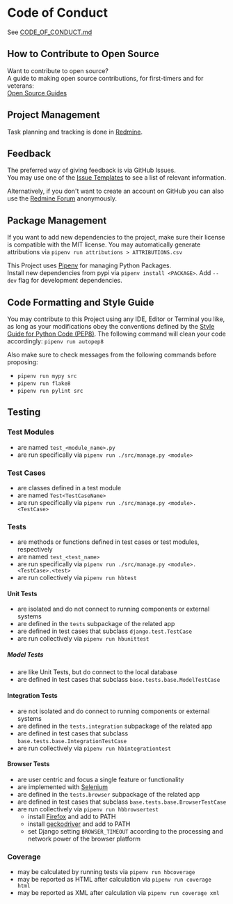 # Code of Conduct

See [CODE_OF_CONDUCT.md](CODE_OF_CONDUCT.md)

## How to Contribute to Open Source

Want to contribute to open source?  
A guide to making open source contributions, for first-timers and for veterans:  
[Open Source Guides](https://opensource.guide/)

## Project Management

Task planning and tracking is done in [Redmine](https://redmine.djbrown.de/projects/hbscorez).

## Feedback

The preferred way of giving feedback is via GitHub Issues.  
You may use one of the [Issue Templates](https://github.com/djbrown/hbscorez/issues/new/choose) to see a list of relevant information.

Alternatively, if you don't want to create an account on GitHub you can also use the [Redmine Forum](https://redmine.djbrown.de/projects/hbscorez/boards) anonymously.

## Package Management

If you want to add new dependencies to the project, make sure their license is compatible with the MIT license.
You may automatically generate attributions via `pipenv run attributions > ATTRIBUTIONS.csv`

This Project uses [Pipenv](https://github.com/pypa/pipenv/) for managing Python Packages.  
Install new dependencies from pypi via `pipenv install <PACKAGE>`.
Add `--dev` flag for development dependencies.

## Code Formatting and Style Guide

You may contribute to this Project using any IDE, Editor or Terminal you like, as long as your modifications obey the conventions defined by the [Style Guide for Python Code (PEP8)](https://www.python.org/dev/peps/pep-0008/).
The following command will clean your code accordingly: `pipenv run autopep8`

Also make sure to check messages from the following commands before proposing:

- `pipenv run mypy src`
- `pipenv run flake8`
- `pipenv run pylint src`

## Testing

### Test Modules

- are named `test_<module_name>.py`
- are run specifically via `pipenv run ./src/manage.py <module>`

### Test Cases

- are classes defined in a test module
- are named `Test<TestCaseName>`
- are run specifically via `pipenv run ./src/manage.py <module>.<TestCase>`

### Tests

- are methods or functions defined in test cases or test modules, respectively
- are named `test_<test_name>`
- are run specifically via `pipenv run ./src/manage.py <module>.<TestCase>.<test>`
- are run collectively via `pipenv run hbtest`

#### Unit Tests

- are isolated and do not connect to running components or external systems
- are defined in the `tests` subpackage of the related app
- are defined in test cases that subclass `django.test.TestCase`
- are run collectively via `pipenv run hbunittest`

##### Model Tests

- are like Unit Tests, but do connect to the local database
- are defined in test cases that subclass `base.tests.base.ModelTestCase`

#### Integration Tests

- are not isolated and do connect to running components or external systems
- are defined in the `tests.integration` subpackage of the related app
- are defined in test cases that subclass `base.tests.base.IntegrationTestCase`
- are run collectively via `pipenv run hbintegrationtest`

#### Browser Tests

- are user centric and focus a single feature or functionality
- are implemented with [Selenium](https://www.selenium.dev/)
- are defined in the `tests.browser` subpackage of the related app
- are defined in test cases that subclass `base.tests.base.BrowserTestCase`
- are run collectively via `pipenv run hbbrowsertest`
  - install [Firefox](https://www.mozilla.org/firefox/) and add to PATH
  - install [geckodriver](https://github.com/mozilla/geckodriver) and add to PATH
  - set Django setting `BROWSER_TIMEOUT` according to the processing and network power of the browser platform

### Coverage

- may be calculated by running tests via `pipenv run hbcoverage`
- may be reported as HTML after calculation via `pipenv run coverage html`
- may be reported as XML after calculation via `pipenv run coverage xml`
